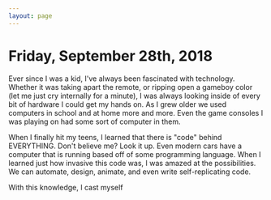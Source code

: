 ```yaml
---
layout: page
---
```


# Friday, September 28th, 2018

Ever since I was a kid, I've always been fascinated with technology. Whether it was taking apart the remote,
or ripping open a gameboy color (let me just cry internally for a minute), I was always looking inside of every bit of hardware I could get my hands on. As I grew older we used computers in school and at home more and more. Even the game consoles I was playing on had some sort of computer in them.

When I finally hit my teens, I learned that there is "code" behind EVERYTHING. Don't believe me? Look it up. Even modern cars have a computer that is running based off of some programming language. When I learned just how invasive this code was, I was amazed at the possibilities. We can automate, design, animate, and even write self-replicating code.

With this knowledge, I cast myself
